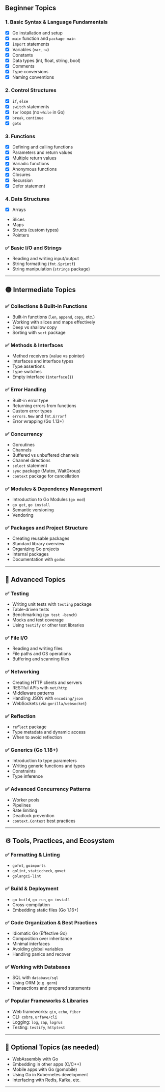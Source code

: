 ## **Beginner Topics**

### 1. Basic Syntax & Language Fundamentals

- [x] Go installation and setup
- [x] `main` function and `package main`
- [x] `import` statements
- [x] Variables (`var`, `:=`)
- [x] Constants
- [x] Data types (int, float, string, bool)
- [x] Comments
- [x] Type conversions
- [x] Naming conventions

### 2. Control Structures

- [x] `if`, `else`
- [x] `switch` statements
- [x] `for` loops (no `while` in Go)
- [x] `break`, `continue`
- [x] `goto`

### 3. Functions

- [x] Defining and calling functions
- [x] Parameters and return values
- [x] Multiple return values
- [x] Variadic functions
- [x] Anonymous functions
- [x] Closures
- [x] Recursion
- [x] Defer statement

### 4. Data Structures

- [x] Arrays
- Slices
- Maps
- Structs (custom types)
- Pointers

### ✅ Basic I/O and Strings

- Reading and writing input/output
- String formatting (`fmt.Sprintf`)
- String manipulation (`strings` package)

---

## 🟡 **Intermediate Topics**

### ✅ Collections & Built-in Functions

- Built-in functions (`len`, `append`, `copy`, etc.)
- Working with slices and maps effectively
- Deep vs shallow copy
- Sorting with `sort` package

### ✅ Methods & Interfaces

- Method receivers (value vs pointer)
- Interfaces and interface types
- Type assertions
- Type switches
- Empty interface (`interface{}`)

### ✅ Error Handling

- Built-in error type
- Returning errors from functions
- Custom error types
- `errors.New` and `fmt.Errorf`
- Error wrapping (Go 1.13+)

### ✅ Concurrency

- Goroutines
- Channels
- Buffered vs unbuffered channels
- Channel directions
- `select` statement
- `sync` package (Mutex, WaitGroup)
- `context` package for cancellation

### ✅ Modules & Dependency Management

- Introduction to Go Modules (`go mod`)
- `go get`, `go install`
- Semantic versioning
- Vendoring

### ✅ Packages and Project Structure

- Creating reusable packages
- Standard library overview
- Organizing Go projects
- Internal packages
- Documentation with `godoc`

---

## 🔵 **Advanced Topics**

### ✅ Testing

- Writing unit tests with `testing` package
- Table-driven tests
- Benchmarking (`go test -bench`)
- Mocks and test coverage
- Using `testify` or other test libraries

### ✅ File I/O

- Reading and writing files
- File paths and OS operations
- Buffering and scanning files

### ✅ Networking

- Creating HTTP clients and servers
- RESTful APIs with `net/http`
- Middleware patterns
- Handling JSON with `encoding/json`
- WebSockets (via `gorilla/websocket`)

### ✅ Reflection

- `reflect` package
- Type metadata and dynamic access
- When to avoid reflection

### ✅ Generics (Go 1.18+)

- Introduction to type parameters
- Writing generic functions and types
- Constraints
- Type inference

### ✅ Advanced Concurrency Patterns

- Worker pools
- Pipelines
- Rate limiting
- Deadlock prevention
- `context.Context` best practices

---

## ⚙️ **Tools, Practices, and Ecosystem**

### ✅ Formatting & Linting

- `gofmt`, `goimports`
- `golint`, `staticcheck`, `govet`
- `golangci-lint`

### ✅ Build & Deployment

- `go build`, `go run`, `go install`
- Cross-compilation
- Embedding static files (Go 1.16+)

### ✅ Code Organization & Best Practices

- Idiomatic Go (Effective Go)
- Composition over inheritance
- Minimal interfaces
- Avoiding global variables
- Handling panics and recover

### ✅ Working with Databases

- SQL with `database/sql`
- Using ORM (e.g. `gorm`)
- Transactions and prepared statements

### ✅ Popular Frameworks & Libraries

- Web frameworks: `gin`, `echo`, `fiber`
- CLI: `cobra`, `urfave/cli`
- Logging: `log`, `zap`, `logrus`
- Testing: `testify`, `httptest`

---

## 🧠 Optional Topics (as needed)

- WebAssembly with Go
- Embedding in other apps (C/C++)
- Mobile apps with Go (gomobile)
- Using Go in Kubernetes development
- Interfacing with Redis, Kafka, etc.

---
